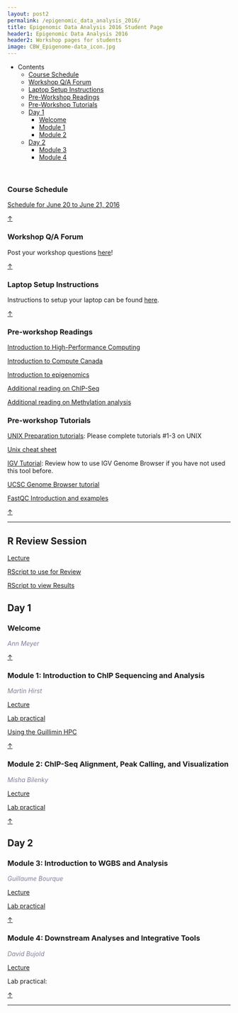 ```yaml
---
layout: post2
permalink: /epigenomic_data_analysis_2016/
title: Epigenomic Data Analysis 2016 Student Page
header1: Epigenomic Data Analysis 2016
header2: Workshop pages for students
image: CBW_Epigenome-data_icon.jpg
---
```


<ul id="navmenu">
  <li><a id="back_to_top">Contents</a>
     <ul class="sub1">
     <li><a href="#course_schedule">Course Schedule</a></li>
     <li><a href="#q_a_forum">Workshop Q/A Forum</a></li>
     <li><a href="#laptop_setup">Laptop Setup Instructions</a></li>
     <li><a href="#pre_readings">Pre-Workshop Readings</a></li>
     <li><a href="#pre_tutorials">Pre-Workshop Tutorials</a></li>
      <li><a href="#day1">Day 1</a>
         <ul class="sub2">  
           <li><a href="#welcome">Welcome</a></li>
           <li><a href="#module_1">Module 1</a></li>
           <li><a href="#module_2">Module 2</a></li>
        </ul>
      </li>
       <li><a href="#day_2">Day 2</a>
          <ul class="sub2">
             <li><a href="#module_3">Module 3</a></li>
             <li><a href="#module_4">Module 4</a></li>
           </ul>
       </li>
    </ul>
  </li>
</ul>  

<br>

###  Course Schedule  <a id="course_schedule"></a>

  <a href="http://bioinformatics-ca.github.io/epigenomic_data_analysis_schedule_2016/">Schedule for June 20 to June 21, 2016</a>

[&uarr;](#back_to_top)

###  Workshop Q/A Forum <a id="q_a_forum"></a>

  Post your workshop questions <a href="https://noteapp.com/Epigenomics2016">here</a>!

[&uarr;](#back_to_top)

###  Laptop Setup Instructions <a id="laptop_setup"></a>

  Instructions to setup your laptop can be found <a href="https://github.com/bioinformatics-ca/bioinformatics-ca.github.io/blob/master/2016_workshops/epigenomics/laptop_instructions.md">here</a>.

[&uarr;](#back_to_top)

###  Pre-workshop Readings <a id="pre_readings"></a>

[Introduction to High-Performance Computing](http://insidehpc.com/hpc-basic-training/what-is-hpc/)

[Introduction to Compute Canada](https://www.computecanada.ca/research-portal/accessing-resources/)

[Introduction to epigenomics](http://www.ncbi.nlm.nih.gov/pmc/articles/PMC3080743/)

[Additional reading on ChIP-Seq](http://www.ncbi.nlm.nih.gov/pmc/articles/PMC3053263/)

[Additional reading on Methylation analysis](http://www.ncbi.nlm.nih.gov/pubmed/22986265/) 

###  Pre-workshop Tutorials <a id="pre_tutorials"></a>

[UNIX Preparation tutorials](http://www.ee.surrey.ac.uk/Teaching/Unix/): Please complete tutorials #1-3 on UNIX 

[Unix cheat sheet](http://www.rain.org/~mkummel/unix.html)

[IGV Tutorial](http://bioinformatics-ca.github.io/bioinformatics_for_cancer_genomics_IGV_lab_2016/): Review how to use IGV Genome Browser if you have not used this tool before.

[UCSC Genome Browser tutorial](http://www.ncbi.nlm.nih.gov/pubmed/18514479)

[FastQC Introduction and examples](http://www.bioinformatics.babraham.ac.uk/projects/fastqc/Help/)


[&uarr;](#back_to_top)

***

## R Review Session

[Lecture](https://github.com/bioinformatics-ca/bioinformatics-ca.github.io/blob/master/resources/RReview_slides.pdf)

[RScript to use for Review](https://github.com/bioinformatics-ca/bioinformatics-ca.github.io/raw/master/2016_workshops/epigenomics/BiCG_2016_Rreview_Code.R)

[RScript to view Results](https://github.com/bioinformatics-ca/bioinformatics-ca.github.io/blob/master/resources/R_Review_Session_Code.ipynb)

##  Day 1 <a id="day_1"></a>

###  Welcome <a id="welcome"></a>

  *<font color="#827e9c">Ann Meyer</font>* 
<br>

[&uarr;](#back_to_top)

###  Module 1: Introduction to ChIP Sequencing and Analysis <a id="module_1"></a>

  *<font color="#827e9c">Martin Hirst</font>*
  
  [Lecture](https://bioinformatics.ca/epigenomics-module-1-2016)
  
  [Lab practical](http://bioinformatics-ca.github.io/epigenomic_data_analysis_module1_lab_2016/)
  
  [Using the Guillimin HPC](http://bioinformatics-ca.github.io/epigenomic_data_analysis_hpc_2016/)

[&uarr;](#back_to_top)

###  Module 2: ChIP-Seq Alignment, Peak Calling, and Visualization <a id="module_2"></a>

  *<font color="#827e9c">Misha Bilenky</font>*
  
  [Lecture](https://bioinformatics.ca/epigenomics-module-2-2016)
  
  [Lab practical](http://bioinformatics-ca.github.io/epigenomic_data_analysis_module2_lab_2016/)

[&uarr;](#back_to_top)

##  Day 2 <a id="day_2"></a>

###  Module 3: Introduction to WGBS and Analysis <a id="module_3"></a>

  *<font color="#827e9c">Guillaume Bourque</font>*
  
  [Lecture](https://bioinformatics.ca/epigenomics-module-3-2016)
  
  [Lab practical](http://bioinformatics-ca.github.io/epigenomic_data_analysis_module3_lab_2016/)

[&uarr;](#back_to_top)


###  Module 4: Downstream Analyses and Integrative Tools <a id="module_4"></a>

  *<font color="#827e9c">David Bujold</font>*
  
  [Lecture](https://bioinformatics.ca/epigenomics-module-4-2016)
  
  Lab practical:

[&uarr;](#back_to_top)

***
